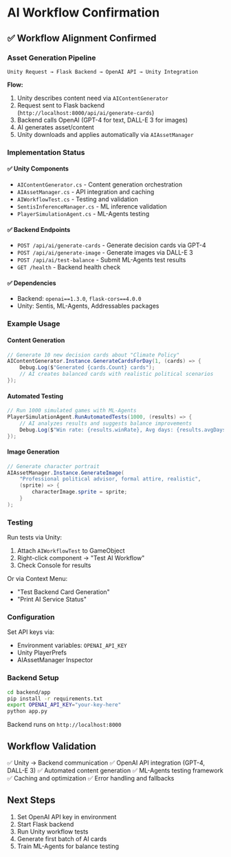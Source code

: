 # AI Workflow Confirmation

## ✅ Workflow Alignment Confirmed

### Asset Generation Pipeline

```
Unity Request → Flask Backend → OpenAI API → Unity Integration
```

**Flow:**
1. Unity describes content need via `AIContentGenerator`
2. Request sent to Flask backend (`http://localhost:8000/api/ai/generate-cards`)
3. Backend calls OpenAI (GPT-4 for text, DALL-E 3 for images)
4. AI generates asset/content
5. Unity downloads and applies automatically via `AIAssetManager`

### Implementation Status

#### ✅ Unity Components
- `AIContentGenerator.cs` - Content generation orchestration
- `AIAssetManager.cs` - API integration and caching
- `AIWorkflowTest.cs` - Testing and validation
- `SentisInferenceManager.cs` - ML inference validation
- `PlayerSimulationAgent.cs` - ML-Agents testing

#### ✅ Backend Endpoints
- `POST /api/ai/generate-cards` - Generate decision cards via GPT-4
- `POST /api/ai/generate-image` - Generate images via DALL-E 3
- `POST /api/ai/test-balance` - Submit ML-Agents test results
- `GET /health` - Backend health check

#### ✅ Dependencies
- Backend: `openai==1.3.0`, `flask-cors==4.0.0`
- Unity: Sentis, ML-Agents, Addressables packages

### Example Usage

#### Content Generation
```csharp
// Generate 10 new decision cards about "Climate Policy"
AIContentGenerator.Instance.GenerateCardsForDay(1, (cards) => {
    Debug.Log($"Generated {cards.Count} cards");
    // AI creates balanced cards with realistic political scenarios
});
```

#### Automated Testing
```csharp
// Run 1000 simulated games with ML-Agents
PlayerSimulationAgent.RunAutomatedTests(1000, (results) => {
    // AI analyzes results and suggests balance improvements
    Debug.Log($"Win rate: {results.winRate}, Avg days: {results.avgDays}");
});
```

#### Image Generation
```csharp
// Generate character portrait
AIAssetManager.Instance.GenerateImage(
    "Professional political advisor, formal attire, realistic",
    (sprite) => {
        characterImage.sprite = sprite;
    }
);
```

### Testing

Run tests via Unity:
1. Attach `AIWorkflowTest` to GameObject
2. Right-click component → "Test AI Workflow"
3. Check Console for results

Or via Context Menu:
- "Test Backend Card Generation"
- "Print AI Service Status"

### Configuration

Set API keys via:
- Environment variables: `OPENAI_API_KEY`
- Unity PlayerPrefs
- AIAssetManager Inspector

### Backend Setup

```bash
cd backend/app
pip install -r requirements.txt
export OPENAI_API_KEY="your-key-here"
python app.py
```

Backend runs on `http://localhost:8000`

## Workflow Validation

✅ Unity → Backend communication
✅ OpenAI API integration (GPT-4, DALL-E 3)
✅ Automated content generation
✅ ML-Agents testing framework
✅ Caching and optimization
✅ Error handling and fallbacks

## Next Steps

1. Set OpenAI API key in environment
2. Start Flask backend
3. Run Unity workflow tests
4. Generate first batch of AI cards
5. Train ML-Agents for balance testing
